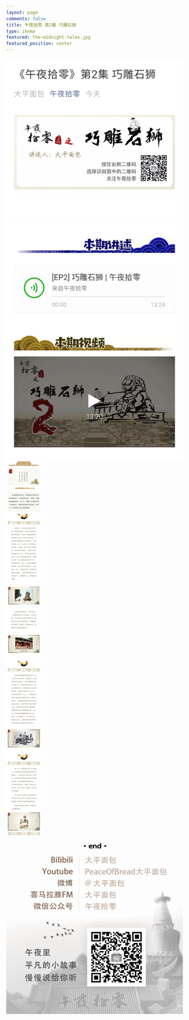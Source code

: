```yaml
---
layout: page
comments: false
title: 午夜拾零 第2集 巧雕石狮
type: ikema
featured: the-midnight-tales.jpg
featured_position: center
---
```

<img src="/assets/img/posts/midnight-tales/story/01/01.jpg" style="max-width: 480px"/><br/>
<a href="https://www.ximalaya.com/xiangsheng/22901726/180980749" target="_blank" title="去收听 午夜拾零 第2集 巧雕石狮"><img src="/assets/img/posts/midnight-tales/story/01/02.jpg" style="max-width: 480px"/></a><br/>
<a href="https://www.bilibili.com/video/av51235585/" target="_blank" title="去收看 午夜拾零 第2集 巧雕石狮"><img src="/assets/img/posts/midnight-tales/story/01/03.jpg" style="max-width: 480px"/></a><br/>
<img src="/assets/img/posts/midnight-tales/story/01/04.jpg" style="max-width: 480px"/><br/>
<img src="/assets/img/posts/midnight-tales/qr.gif" alt="扫码关注午夜拾零" style="max-width: 480px"/>